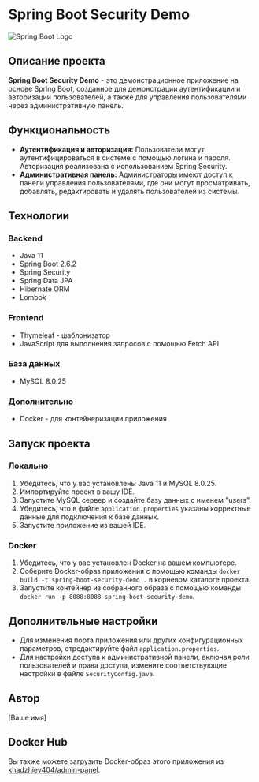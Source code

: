 # Spring Boot Security Demo

![Spring Boot Logo](https://spring.io/images/spring-logo.svg)

## Описание проекта

**Spring Boot Security Demo** - это демонстрационное приложение на основе Spring Boot, созданное для демонстрации аутентификации и авторизации пользователей, а также для управления пользователями через административную панель. 

## Функциональность

- **Аутентификация и авторизация:** Пользователи могут аутентифицироваться в системе с помощью логина и пароля. Авторизация реализована с использованием Spring Security.
- **Административная панель:** Администраторы имеют доступ к панели управления пользователями, где они могут просматривать, добавлять, редактировать и удалять пользователей из системы.

## Технологии

### Backend

- Java 11
- Spring Boot 2.6.2
- Spring Security
- Spring Data JPA
- Hibernate ORM
- Lombok

### Frontend

- Thymeleaf - шаблонизатор
- JavaScript для выполнения запросов с помощью Fetch API

### База данных

- MySQL 8.0.25

### Дополнительно

- Docker - для контейнеризации приложения

## Запуск проекта

### Локально

1. Убедитесь, что у вас установлены Java 11 и MySQL 8.0.25.
2. Импортируйте проект в вашу IDE.
3. Запустите MySQL сервер и создайте базу данных с именем "users".
4. Убедитесь, что в файле `application.properties` указаны корректные данные для подключения к базе данных.
5. Запустите приложение из вашей IDE.

### Docker

1. Убедитесь, что у вас установлен Docker на вашем компьютере.
2. Соберите Docker-образ приложения с помощью команды `docker build -t spring-boot-security-demo .` в корневом каталоге проекта.
3. Запустите контейнер из собранного образа с помощью команды `docker run -p 8088:8088 spring-boot-security-demo`.

## Дополнительные настройки

- Для изменения порта приложения или других конфигурационных параметров, отредактируйте файл `application.properties`.
- Для настройки доступа к административной панели, включая роли пользователей и права доступа, измените соответствующие настройки в файле `SecurityConfig.java`.

## Автор

[Ваше имя]

## Docker Hub

Вы также можете загрузить Docker-образ этого приложения из [khadzhiev404/admin-panel](https://hub.docker.com/r/khadzhiev404/admin-panel).

